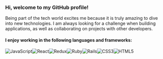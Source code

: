 
### Hi, welcome to my GitHub profile!

Being part of the tech world excites me because it is truly amazing to dive into new technologies.
I am always looking for a challenge when building applications, as well as collaborating on projects with other developers.

#### I enjoy working in the following languages and frameworks: 

<img alt="JavaScript" src="https://img.shields.io/badge/javascript-%23323330.svg?style=for-the-badge&logo=javascript&logoColor=%23F7DF1E"/><img alt="React" src="https://img.shields.io/badge/react-%2320232a.svg?style=for-the-badge&logo=react&logoColor=%2361DAFB"/><img alt="Redux" src="https://img.shields.io/badge/redux-%23593d88.svg?style=for-the-badge&logo=redux&logoColor=white"/><img alt="Ruby" src="https://img.shields.io/badge/ruby-%23CC342D.svg?style=for-the-badge&logo=ruby&logoColor=white"/><img alt="Rails" src="https://img.shields.io/badge/rails-%23CC0000.svg?style=for-the-badge&logo=ruby-on-rails&logoColor=white"/><img alt="CSS3" src="https://img.shields.io/badge/css3-%231572B6.svg?style=for-the-badge&logo=css3&logoColor=white"/><img alt="HTML5" src="https://img.shields.io/badge/html5-%23E34F26.svg?style=for-the-badge&logo=html5&logoColor=white"/>








<!--
**chica25/chica25** is a ✨ _special_ ✨ repository because its `README.md` (this file) appears on your GitHub profile.

Here are some ideas to get you started:

- 🔭 I’m currently working on ...
- 🌱 I’m currently learning ...
- 👯 I’m looking to collaborate on ...
- 🤔 I’m looking for help with ...
- 💬 Ask me about ...
- 📫 How to reach me: ...
- 😄 Pronouns: ...
- ⚡ Fun fact: ...
-->
